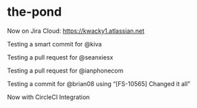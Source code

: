 # the-pond

Now on Jira Cloud: https://kwacky1.atlassian.net

Testing a smart commit for @kiva

Testing a pull request for @seanxiesx

Testing a pull request for @ianphonecom

Testing a commit for @brian08 using “[FS-10565] Changed it all”

Now with CircleCI Integration
